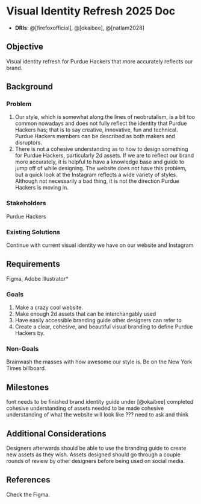 
# Visual Identity Refresh 2025 Doc

- **DRIs**: @[firefoxofficial], @[okaibee], @[natlam2028]

## Objective

Visual identity refresh for Purdue Hackers that more accurately reflects our brand. 

## Background

### Problem
1. Our style, which is somewhat along the lines of neobrutalism, is a bit too common nowadays and does not fully reflect the identity that Purdue Hackers has; that is to say creative, innovative, fun and technical. Purdue Hackers members can be described as both makers and disruptors.
2. There is not a cohesive understanding as to how to design something for Purdue Hackers, particularly 2d assets. If we are to reflect our brand more accurately, it is helpful to have a knowledge base and guide to jump off of while designing. The website does not have this problem, but a quick look at the Instagram reflects a wide variety of styles. Although not necessarily a bad thing, it is not the direction Purdue Hackers is moving in. 

### Stakeholders
Purdue Hackers

### Existing Solutions
Continue with current visual identity we have on our website and Instagram


## Requirements
Figma, Adobe Illustrator*

### Goals
1. Make a crazy cool website.
2. Make enough 2d assets that can be interchangably used 
3. Have easily accessible branding guide other designers can refer to
4. Create a clear, cohesive, and beautiful visual branding to define Purdue Hackers by.

### Non-Goals
Brainwash the masses with how awesome our style is.
Be on the New York Times billboard.

## Milestones
font needs to be finished
brand identity guide under [@okaibee] completed
cohesive understanding of assets needed to be made
cohesive understanding of what the website will look like
??? need to ask and think

## Additional Considerations
Designers afterwards should be able to use the branding guide to create new assets as they wish. 
Assets designed should go through a couple rounds of review by other designers before being used on social media. 

## References

Check the Figma.

